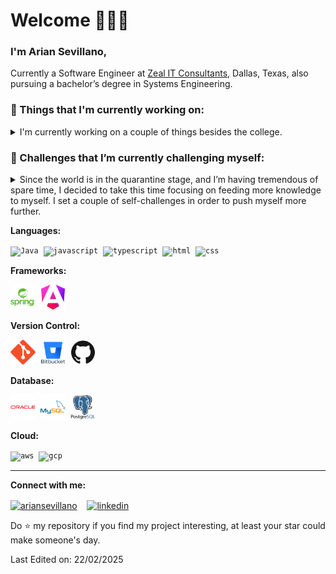 # Welcome 🙋🏻‍♂️

### I'm Arian Sevillano,

Currently a Software Engineer at  <a href="https://www.zealitconsultants.ai/">Zeal IT Consultants</a>, Dallas, Texas, also pursuing a bachelor’s degree in Systems Engineering.

<h3>💼 Things that I'm currently working on:</h3>
<details>
  <summary>I'm currently working on a couple of things besides the college. </summary>
  <ul>
    <br>
    <li>Taking a Kotlin Online Course, and looking forward to contribute to any Android open source project.</li>
    <li>Taking a DevOps courses, learning about Docker, Kubernetes, Jenkins,</li>
    <li>🔜</li>
  </ul>
</details>

### 🌱 Challenges that I’m currently challenging myself:
<details>
  <summary> Since the world is in the quarantine stage, and I’m having tremendous of spare time, I decided to take this time focusing on feeding more knowledge to myself. I set a couple of self-challenges in order to push myself more further. </summary>
  <ul>
    <br>
    <li>Learn to code 2-3 hours a day with no distraction (One or two day off a week.)</li>
    <li>🔜</li>
  </ul>
</details>



**Languages:**
<p align="left">
  <code><img src="https://github.com/abranhe/programming-languages-logos/blob/master/src/java/java_48x48.png" alt="Java" width="40" height="40" /></code>&nbsp;
  <code><img src="https://github.com/abranhe/programming-languages-logos/blob/master/src/javascript/javascript_48x48.png" alt="javascript" width="40" height="40" /></code>&nbsp;
  <code><img src="https://github.com/abranhe/programming-languages-logos/blob/master/src/typescript/typescript_48x48.png" alt="typescript" width="40" height="40" /></code>&nbsp;
  <code><img src="https://github.com/abranhe/programming-languages-logos/blob/master/src/html/html_48x48.png" alt="html" width="40" height="40" /></code>&nbsp;
  <code><img src="https://github.com/abranhe/programming-languages-logos/blob/master/src/css/css_48x48.png" alt="css" width="40" height="40" /></code>&nbsp;
   <!-- Texto del comentario <code><img src="https://github.com/abranhe/programming-languages-logos/blob/master/src/kotlin/kotlin_48x48.png" alt="kotlin" width="40" height="40" /></code>&nbsp;-->
</p>

**Frameworks:**
<p align="left">
  <code><img src="https://github.com/devicons/devicon/blob/master/icons/spring/spring-original-wordmark.svg" alt="spring" width="40" height="40" /></code>&nbsp;
  <code><img src="https://github.com/devicons/devicon/blob/master/icons/angular/angular-original.svg" alt="angular" width="40" height="40" /></code>&nbsp;


**Version Control:**
<p align="left">
  <code><img src="https://github.com/devicons/devicon/blob/master/icons/git/git-original.svg" alt="git" width="40" height="40" /></code>&nbsp;
  <code><img src="https://github.com/devicons/devicon/blob/master/icons/bitbucket/bitbucket-original-wordmark.svg" alt="bitbucket" width="40" height="40" /></code>&nbsp;
  <code><img src="https://github.com/devicons/devicon/blob/master/icons/github/github-original.svg" alt="github" width="40" height="40" /></code>&nbsp;
</p>

**Database:**
<p align="left">
  <code><img src="https://github.com/devicons/devicon/blob/master/icons/oracle/oracle-original.svg" alt="oracle" width="40" height="40" /></code>&nbsp;
  <code><img src="https://github.com/devicons/devicon/blob/master/icons/mysql/mysql-original-wordmark.svg" alt="mysql" width="40" height="40" /></code>&nbsp;
  <code><img src="https://github.com/devicons/devicon/blob/master/icons/postgresql/postgresql-original-wordmark.svg" alt="postgres" width="40" height="40" /></code>&nbsp;
</p>

**Cloud:**
<p align="left">
  <code><img src="https://cdn.iconscout.com/icon/free/png-256/free-aws-1869025-1583149.png?f=webp" alt="aws" width="40" height="40" /></code>&nbsp;
  <code><img src="https://static-00.iconduck.com/assets.00/google-cloud-icon-512x412-8rnz6wkz.png" alt="gcp" width="40" height="40" /></code>&nbsp;
</p>

---


**Connect with me:**
<p align="left">
  <a href="https://www.instagram.com/ariansevillano?igsh=MTF1ZmRieDBnNWRtYw==" target="blank"><img align="center" src="https://cdn.jsdelivr.net/npm/simple-icons@3.0.1/icons/instagram.svg" alt="ariansevillano" height="40" width="40" /></a> &nbsp;&nbsp;
  <a href="https://www.linkedin.com/in/ariansevillano?utm_source=share&utm_campaign=share_via&utm_content=profile&utm_medium=android_app" target="blank"><img align="center" src="https://www.svgrepo.com/show/922/linkedin.svg" alt="linkedin" height="40" width="40" /></a> &nbsp;&nbsp;
</p>


Do ⭐ my repository if you find my project interesting, at least your star could make someone's day.

Last Edited on: 22/02/2025
